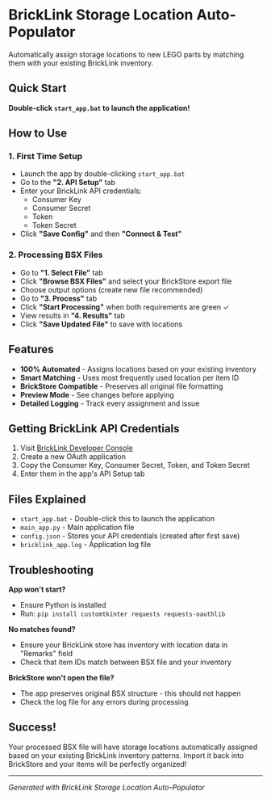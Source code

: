 # BrickLink Storage Location Auto-Populator

Automatically assign storage locations to new LEGO parts by matching them with your existing BrickLink inventory.

## Quick Start

**Double-click `start_app.bat` to launch the application!**

## How to Use

### 1. First Time Setup
- Launch the app by double-clicking `start_app.bat`
- Go to the **"2. API Setup"** tab
- Enter your BrickLink API credentials:
  - Consumer Key
  - Consumer Secret  
  - Token
  - Token Secret
- Click **"Save Config"** and then **"Connect & Test"**

### 2. Processing BSX Files
- Go to **"1. Select File"** tab
- Click **"Browse BSX Files"** and select your BrickStore export file
- Choose output options (create new file recommended)
- Go to **"3. Process"** tab  
- Click **"Start Processing"** when both requirements are green ✓
- View results in **"4. Results"** tab
- Click **"Save Updated File"** to save with locations

## Features

- **100% Automated** - Assigns locations based on your existing inventory
- **Smart Matching** - Uses most frequently used location per item ID
- **BrickStore Compatible** - Preserves all original file formatting
- **Preview Mode** - See changes before applying
- **Detailed Logging** - Track every assignment and issue

## Getting BrickLink API Credentials

1. Visit [BrickLink Developer Console](https://www.bricklink.com/v3/api/register_consumer.page)
2. Create a new OAuth application
3. Copy the Consumer Key, Consumer Secret, Token, and Token Secret
4. Enter them in the app's API Setup tab

## Files Explained

- `start_app.bat` - Double-click this to launch the application
- `main_app.py` - Main application file
- `config.json` - Stores your API credentials (created after first save)
- `bricklink_app.log` - Application log file

## Troubleshooting

**App won't start?**
- Ensure Python is installed
- Run: `pip install customtkinter requests requests-oauthlib`

**No matches found?**
- Ensure your BrickLink store has inventory with location data in "Remarks" field
- Check that item IDs match between BSX file and your inventory

**BrickStore won't open the file?**
- The app preserves original BSX structure - this should not happen
- Check the log file for any errors during processing

## Success!

Your processed BSX file will have storage locations automatically assigned based on your existing BrickLink inventory patterns. Import it back into BrickStore and your items will be perfectly organized!

---
*Generated with BrickLink Storage Location Auto-Populator*